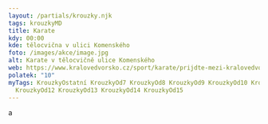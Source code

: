 ```yaml
---
layout: /partials/krouzky.njk
tags: krouzkyMD
title: Karate
kdy: 00:00
kde: tělocvična v ulici Komenského
foto: /images/akce/image.jpg
alt: Karate v tělocvičně ulice Komenského
web: https://www.kralovedvorsko.cz/sport/karate/prijdte-mezi-kralovedvorske-karatisty-nabor-3-rijna-2022.html?fbclid=IwAR1PMS1CsUtsYzQvqN_oJHzPXL0l9HmEFYTGLNyolrdQUvTIxTNL4T6Mty0
polatek: "10"
myTags: KrouzkyOstatní KrouzkyOd7 KrouzkyOd8 KrouzkyOd9 KrouzkyOd10 KrouzkyOd11
  KrouzkyOd12 KrouzkyOd13 KrouzkyOd14 KrouzkyOd15
---
```

a